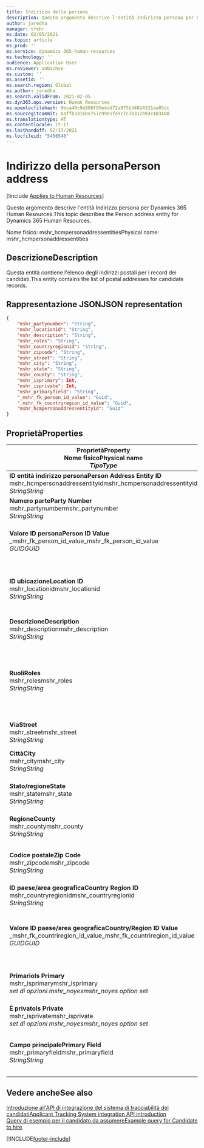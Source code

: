 ```yaml
---
title: Indirizzo della persona
description: Questo argomento descrive l'entità Indirizzo persona per Dynamics 365 Human Resources.
author: jaredha
manager: tfehr
ms.date: 02/05/2021
ms.topic: article
ms.prod: ''
ms.service: dynamics-365-human-resources
ms.technology: ''
audience: Application User
ms.reviewer: anbichse
ms.custom: ''
ms.assetid: ''
ms.search.region: Global
ms.author: jaredha
ms.search.validFrom: 2021-02-05
ms.dyn365.ops.version: Human Resources
ms.openlocfilehash: 0bca48c9e980f95e4dd72a075b34824331ae05dc
ms.sourcegitcommit: 6affb3316be757c99e1fe9c7c7b312b93c483408
ms.translationtype: HT
ms.contentlocale: it-IT
ms.lasthandoff: 02/17/2021
ms.locfileid: "5466546"
---
```

# <a name="person-address"></a><span data-ttu-id="9df68-103">Indirizzo della persona</span><span class="sxs-lookup"><span data-stu-id="9df68-103">Person address</span></span>

[!include [Applies to Human Resources](../includes/applies-to-hr.md)]

<span data-ttu-id="9df68-104">Questo argomento descrive l'entità Indirizzo persona per Dynamics 365 Human Resources.</span><span class="sxs-lookup"><span data-stu-id="9df68-104">This topic describes the Person address entity for Dynamics 365 Human Resources.</span></span>

<span data-ttu-id="9df68-105">Nome fisico: mshr_hcmpersonaddressentities</span><span class="sxs-lookup"><span data-stu-id="9df68-105">Physical name: mshr_hcmpersonaddressentities</span></span>

## <a name="description"></a><span data-ttu-id="9df68-106">Descrizione</span><span class="sxs-lookup"><span data-stu-id="9df68-106">Description</span></span>

<span data-ttu-id="9df68-107">Questa entità contiene l'elenco degli indirizzi postali per i record dei candidati.</span><span class="sxs-lookup"><span data-stu-id="9df68-107">This entity contains the list of postal addresses for candidate records.</span></span>

## <a name="json-representation"></a><span data-ttu-id="9df68-108">Rappresentazione JSON</span><span class="sxs-lookup"><span data-stu-id="9df68-108">JSON representation</span></span>

```json
{
    "mshr_partynumber": "String",
    "mshr_locationid": "String",
    "mshr_description": "String",
    "mshr_roles": "String",
    "mshr_countryregionid": "String",
    "mshr_zipcode": "String",
    "mshr_street": "String",
    "mshr_city": "String",
    "mshr_state": "String",
    "mshr_county": "String",
    "mshr_isprimary": Int,
    "mshr_isprivate": Int,
    "mshr_primaryfield": "String",
    "_mshr_fk_person_id_value": "Guid",
    "_mshr_fk_countryregion_id_value": "Guid",
    "mshr_hcmpersonaddressentityid": "Guid"
}
```

## <a name="properties"></a><span data-ttu-id="9df68-109">Proprietà</span><span class="sxs-lookup"><span data-stu-id="9df68-109">Properties</span></span>

| <span data-ttu-id="9df68-110">Proprietà</span><span class="sxs-lookup"><span data-stu-id="9df68-110">Property</span></span><br><span data-ttu-id="9df68-111">**Nome fisico**</span><span class="sxs-lookup"><span data-stu-id="9df68-111">**Physical name**</span></span><br><span data-ttu-id="9df68-112">**_Tipo_**</span><span class="sxs-lookup"><span data-stu-id="9df68-112">**_Type_**</span></span> | <span data-ttu-id="9df68-113">Utilizza</span><span class="sxs-lookup"><span data-stu-id="9df68-113">Use</span></span> | <span data-ttu-id="9df68-114">Descrizione</span><span class="sxs-lookup"><span data-stu-id="9df68-114">Description</span></span> |
| --- | --- | --- |
| <span data-ttu-id="9df68-115">**ID entità indirizzo persona**</span><span class="sxs-lookup"><span data-stu-id="9df68-115">**Person Address Entity ID**</span></span><br><span data-ttu-id="9df68-116">mshr_hcmpersonaddressentityid</span><span class="sxs-lookup"><span data-stu-id="9df68-116">mshr_hcmpersonaddressentityid</span></span><br><span data-ttu-id="9df68-117">*String*</span><span class="sxs-lookup"><span data-stu-id="9df68-117">*String*</span></span> | <span data-ttu-id="9df68-118">Sola lettura</span><span class="sxs-lookup"><span data-stu-id="9df68-118">Read-only</span></span><br><span data-ttu-id="9df68-119">Richiesto</span><span class="sxs-lookup"><span data-stu-id="9df68-119">Required</span></span> | <span data-ttu-id="9df68-120">Identificatore univoco generato dal sistema per il record dell'entità.</span><span class="sxs-lookup"><span data-stu-id="9df68-120">System-generated unique identifier for the entity record.</span></span> |
| <span data-ttu-id="9df68-121">**Numero parte**</span><span class="sxs-lookup"><span data-stu-id="9df68-121">**Party Number**</span></span><br><span data-ttu-id="9df68-122">mshr_partynumber</span><span class="sxs-lookup"><span data-stu-id="9df68-122">mshr_partynumber</span></span><br><span data-ttu-id="9df68-123">*String*</span><span class="sxs-lookup"><span data-stu-id="9df68-123">*String*</span></span> | <span data-ttu-id="9df68-124">Lettura/scrittura</span><span class="sxs-lookup"><span data-stu-id="9df68-124">Read/write</span></span><br><span data-ttu-id="9df68-125">Richiesto</span><span class="sxs-lookup"><span data-stu-id="9df68-125">Required</span></span> | <span data-ttu-id="9df68-126">L'ID del record della parte associata (persona).</span><span class="sxs-lookup"><span data-stu-id="9df68-126">The ID of the associated party (person) record.</span></span> |
| <span data-ttu-id="9df68-127">**Valore ID persona**</span><span class="sxs-lookup"><span data-stu-id="9df68-127">**Person ID Value**</span></span><br><span data-ttu-id="9df68-128">_mshr_fk_person_id_value</span><span class="sxs-lookup"><span data-stu-id="9df68-128">_mshr_fk_person_id_value</span></span><br><span data-ttu-id="9df68-129">*GUID*</span><span class="sxs-lookup"><span data-stu-id="9df68-129">*GUID*</span></span> | <span data-ttu-id="9df68-130">Sola lettura</span><span class="sxs-lookup"><span data-stu-id="9df68-130">Read-only</span></span><br><span data-ttu-id="9df68-131">Richiesto</span><span class="sxs-lookup"><span data-stu-id="9df68-131">Required</span></span><br><span data-ttu-id="9df68-132">Chiave esterna: mshr_dirpersonentityid di mshr_dirpersonentity</span><span class="sxs-lookup"><span data-stu-id="9df68-132">Foreign key: mshr_dirpersonentityid of mshr_dirpersonentity</span></span> | <span data-ttu-id="9df68-133">L'identificatore generato dal sistema per il record dell'entità della parte (persona).</span><span class="sxs-lookup"><span data-stu-id="9df68-133">The system-generated identifier of the party (person) entity record.</span></span> |
| <span data-ttu-id="9df68-134">**ID ubicazione**</span><span class="sxs-lookup"><span data-stu-id="9df68-134">**Location ID**</span></span><br><span data-ttu-id="9df68-135">mshr_locationid</span><span class="sxs-lookup"><span data-stu-id="9df68-135">mshr_locationid</span></span><br><span data-ttu-id="9df68-136">*String*</span><span class="sxs-lookup"><span data-stu-id="9df68-136">*String*</span></span> | <span data-ttu-id="9df68-137">Lettura/scrittura</span><span class="sxs-lookup"><span data-stu-id="9df68-137">Read/write</span></span><br><span data-ttu-id="9df68-138">Richiesto</span><span class="sxs-lookup"><span data-stu-id="9df68-138">Required</span></span> | <span data-ttu-id="9df68-139">L'ID posizione del record dell'indirizzo.</span><span class="sxs-lookup"><span data-stu-id="9df68-139">The location ID of the address record.</span></span> <span data-ttu-id="9df68-140">Configurazione nell'entità mshr_logisticspostaladdresslocationcdsentity.</span><span class="sxs-lookup"><span data-stu-id="9df68-140">Set up in mshr_logisticspostaladdresslocationcdsentity entity.</span></span> |
| <span data-ttu-id="9df68-141">**Descrizione**</span><span class="sxs-lookup"><span data-stu-id="9df68-141">**Description**</span></span><br><span data-ttu-id="9df68-142">mshr_description</span><span class="sxs-lookup"><span data-stu-id="9df68-142">mshr_description</span></span><br><span data-ttu-id="9df68-143">*String*</span><span class="sxs-lookup"><span data-stu-id="9df68-143">*String*</span></span> | <span data-ttu-id="9df68-144">Lettura/scrittura</span><span class="sxs-lookup"><span data-stu-id="9df68-144">Read/write</span></span><br><span data-ttu-id="9df68-145">Richiesto</span><span class="sxs-lookup"><span data-stu-id="9df68-145">Required</span></span> | <span data-ttu-id="9df68-146">Una descrizione dell'indirizzo del candidato.</span><span class="sxs-lookup"><span data-stu-id="9df68-146">A description of the candidate’s address.</span></span> |
| <span data-ttu-id="9df68-147">**Ruoli**</span><span class="sxs-lookup"><span data-stu-id="9df68-147">**Roles**</span></span><br><span data-ttu-id="9df68-148">mshr_roles</span><span class="sxs-lookup"><span data-stu-id="9df68-148">mshr_roles</span></span><br><span data-ttu-id="9df68-149">*String*</span><span class="sxs-lookup"><span data-stu-id="9df68-149">*String*</span></span> | <span data-ttu-id="9df68-150">Lettura/scrittura</span><span class="sxs-lookup"><span data-stu-id="9df68-150">Read/write</span></span><br><span data-ttu-id="9df68-151">Richiesto</span><span class="sxs-lookup"><span data-stu-id="9df68-151">Required</span></span> | <span data-ttu-id="9df68-152">I ruoli assegnati per questo indirizzo.</span><span class="sxs-lookup"><span data-stu-id="9df68-152">The roles assigned for this address.</span></span> <span data-ttu-id="9df68-153">È possibile assegnare più di un ruolo.</span><span class="sxs-lookup"><span data-stu-id="9df68-153">More than one role can be assigned.</span></span> <span data-ttu-id="9df68-154">Ciascun ruolo dovrebbe essere separato da un punto e virgola.</span><span class="sxs-lookup"><span data-stu-id="9df68-154">Each role should be separated by a semicolon.</span></span> <span data-ttu-id="9df68-155">Valori validi contenuti nell'entità mshr_logisticslocationroleentity.</span><span class="sxs-lookup"><span data-stu-id="9df68-155">Valid values contained in the mshr_logisticslocationroleentity entity.</span></span> |
| <span data-ttu-id="9df68-156">**Via**</span><span class="sxs-lookup"><span data-stu-id="9df68-156">**Street**</span></span><br><span data-ttu-id="9df68-157">mshr_street</span><span class="sxs-lookup"><span data-stu-id="9df68-157">mshr_street</span></span><br><span data-ttu-id="9df68-158">*String*</span><span class="sxs-lookup"><span data-stu-id="9df68-158">*String*</span></span> | <span data-ttu-id="9df68-159">Lettura/scrittura</span><span class="sxs-lookup"><span data-stu-id="9df68-159">Read/write</span></span><br><span data-ttu-id="9df68-160">Facoltativo</span><span class="sxs-lookup"><span data-stu-id="9df68-160">Optional</span></span> | <span data-ttu-id="9df68-161">Il numero civico.</span><span class="sxs-lookup"><span data-stu-id="9df68-161">The street number.</span></span> |
| <span data-ttu-id="9df68-162">**Città**</span><span class="sxs-lookup"><span data-stu-id="9df68-162">**City**</span></span><br><span data-ttu-id="9df68-163">mshr_city</span><span class="sxs-lookup"><span data-stu-id="9df68-163">mshr_city</span></span><br><span data-ttu-id="9df68-164">*String*</span><span class="sxs-lookup"><span data-stu-id="9df68-164">*String*</span></span> | <span data-ttu-id="9df68-165">Lettura/scrittura</span><span class="sxs-lookup"><span data-stu-id="9df68-165">Read/write</span></span><br><span data-ttu-id="9df68-166">Facoltativo</span><span class="sxs-lookup"><span data-stu-id="9df68-166">Optional</span></span> | <span data-ttu-id="9df68-167">Città dell'indirizzo.</span><span class="sxs-lookup"><span data-stu-id="9df68-167">The city of the address.</span></span> <span data-ttu-id="9df68-168">Impostalo nell'entità mshr_logisticsaddresscityentity.</span><span class="sxs-lookup"><span data-stu-id="9df68-168">Set up in mshr_logisticsaddresscityentity entity.</span></span> |
| <span data-ttu-id="9df68-169">**Stato/regione**</span><span class="sxs-lookup"><span data-stu-id="9df68-169">**State**</span></span><br><span data-ttu-id="9df68-170">mshr_state</span><span class="sxs-lookup"><span data-stu-id="9df68-170">mshr_state</span></span><br><span data-ttu-id="9df68-171">*String*</span><span class="sxs-lookup"><span data-stu-id="9df68-171">*String*</span></span> | <span data-ttu-id="9df68-172">Lettura/scrittura</span><span class="sxs-lookup"><span data-stu-id="9df68-172">Read/write</span></span><br><span data-ttu-id="9df68-173">Facoltativo</span><span class="sxs-lookup"><span data-stu-id="9df68-173">Optional</span></span> | <span data-ttu-id="9df68-174">Lo stato dell'indirizzo.</span><span class="sxs-lookup"><span data-stu-id="9df68-174">The state of the address.</span></span> <span data-ttu-id="9df68-175">Impostalo nell'entità mshr_logisticsaddressstateentity.</span><span class="sxs-lookup"><span data-stu-id="9df68-175">Set up in mshr_logisticsaddressstateentity entity.</span></span> |
| <span data-ttu-id="9df68-176">**Regione**</span><span class="sxs-lookup"><span data-stu-id="9df68-176">**County**</span></span><br><span data-ttu-id="9df68-177">mshr_county</span><span class="sxs-lookup"><span data-stu-id="9df68-177">mshr_county</span></span><br><span data-ttu-id="9df68-178">*String*</span><span class="sxs-lookup"><span data-stu-id="9df68-178">*String*</span></span> | <span data-ttu-id="9df68-179">Lettura/scrittura</span><span class="sxs-lookup"><span data-stu-id="9df68-179">Read/write</span></span><br><span data-ttu-id="9df68-180">Facoltativo</span><span class="sxs-lookup"><span data-stu-id="9df68-180">Optional</span></span> | <span data-ttu-id="9df68-181">Regione dell'indirizzo.</span><span class="sxs-lookup"><span data-stu-id="9df68-181">The county of the address.</span></span> <span data-ttu-id="9df68-182">Impostalo nell'entità mshr_logisticsaddresscountyentity.</span><span class="sxs-lookup"><span data-stu-id="9df68-182">Set up in mshr_logisticsaddresscountyentity entity.</span></span> |
| <span data-ttu-id="9df68-183">**Codice postale**</span><span class="sxs-lookup"><span data-stu-id="9df68-183">**Zip Code**</span></span><br><span data-ttu-id="9df68-184">mshr_zipcode</span><span class="sxs-lookup"><span data-stu-id="9df68-184">mshr_zipcode</span></span><br><span data-ttu-id="9df68-185">*String*</span><span class="sxs-lookup"><span data-stu-id="9df68-185">*String*</span></span> | <span data-ttu-id="9df68-186">Lettura/scrittura</span><span class="sxs-lookup"><span data-stu-id="9df68-186">Read/write</span></span><br><span data-ttu-id="9df68-187">Facoltativo</span><span class="sxs-lookup"><span data-stu-id="9df68-187">Optional</span></span> | <span data-ttu-id="9df68-188">Il codice postale (CAP) dell'indirizzo.</span><span class="sxs-lookup"><span data-stu-id="9df68-188">The zip/postal code of the address.</span></span> <span data-ttu-id="9df68-189">Impostalo nell'entità mshr_logisticsaddresspostalcodeentity.</span><span class="sxs-lookup"><span data-stu-id="9df68-189">Set up in mshr_logisticsaddresspostalcodeentity entity.</span></span> |
| <span data-ttu-id="9df68-190">**ID paese/area geografica**</span><span class="sxs-lookup"><span data-stu-id="9df68-190">**Country Region ID**</span></span><br><span data-ttu-id="9df68-191">mshr_countryregionid</span><span class="sxs-lookup"><span data-stu-id="9df68-191">mshr_countryregionid</span></span><br><span data-ttu-id="9df68-192">*String*</span><span class="sxs-lookup"><span data-stu-id="9df68-192">*String*</span></span> | <span data-ttu-id="9df68-193">Lettura/scrittura</span><span class="sxs-lookup"><span data-stu-id="9df68-193">Read/write</span></span><br><span data-ttu-id="9df68-194">Facoltativo</span><span class="sxs-lookup"><span data-stu-id="9df68-194">Optional</span></span> | <span data-ttu-id="9df68-195">Paese dell'indirizzo.</span><span class="sxs-lookup"><span data-stu-id="9df68-195">The country or region of the address.</span></span> |
| <span data-ttu-id="9df68-196">**Valore ID paese/area geografica**</span><span class="sxs-lookup"><span data-stu-id="9df68-196">**Country/Region ID Value**</span></span><br><span data-ttu-id="9df68-197">_mshr_fk_countriregion_id_value</span><span class="sxs-lookup"><span data-stu-id="9df68-197">_mshr_fk_countriregion_id_value</span></span><br><span data-ttu-id="9df68-198">*GUID*</span><span class="sxs-lookup"><span data-stu-id="9df68-198">*GUID*</span></span> | <span data-ttu-id="9df68-199">Sola lettura</span><span class="sxs-lookup"><span data-stu-id="9df68-199">Read-only</span></span><br><span data-ttu-id="9df68-200">Facoltativo</span><span class="sxs-lookup"><span data-stu-id="9df68-200">Optional</span></span><br><span data-ttu-id="9df68-201">Chiave esterna: mshr_logisticaddresscountryregionentityid di mshr_logisticsaddresscountryregionentity</span><span class="sxs-lookup"><span data-stu-id="9df68-201">Foreign key: mshr_logisticaddresscountryregionentityid of mshr_logisticsaddresscountryregionentity</span></span> | <span data-ttu-id="9df68-202">Identificatore univoco generato dal sistema del paese/area geografica dell'indirizzo.</span><span class="sxs-lookup"><span data-stu-id="9df68-202">System-generated unique identifier of the country/region of the address.</span></span> |
| <span data-ttu-id="9df68-203">**Primario**</span><span class="sxs-lookup"><span data-stu-id="9df68-203">**Is Primary**</span></span><br><span data-ttu-id="9df68-204">mshr_isprimary</span><span class="sxs-lookup"><span data-stu-id="9df68-204">mshr_isprimary</span></span><br><span data-ttu-id="9df68-205">*set di opzioni mshr_noyes*</span><span class="sxs-lookup"><span data-stu-id="9df68-205">*mshr_noyes option set*</span></span> | <span data-ttu-id="9df68-206">Lettura/scrittura</span><span class="sxs-lookup"><span data-stu-id="9df68-206">Read/write</span></span><br><span data-ttu-id="9df68-207">Richiesto</span><span class="sxs-lookup"><span data-stu-id="9df68-207">Required</span></span> | <span data-ttu-id="9df68-208">Identifica se questo indirizzo è l'indirizzo principale per la persona del ruolo definito.</span><span class="sxs-lookup"><span data-stu-id="9df68-208">Identifies whether this address is the primary address for the person of the defined role.</span></span> |
| <span data-ttu-id="9df68-209">**È privato**</span><span class="sxs-lookup"><span data-stu-id="9df68-209">**Is Private**</span></span><br><span data-ttu-id="9df68-210">mshr_isprivate</span><span class="sxs-lookup"><span data-stu-id="9df68-210">mshr_isprivate</span></span><br><span data-ttu-id="9df68-211">*set di opzioni mshr_noyes*</span><span class="sxs-lookup"><span data-stu-id="9df68-211">*mshr_noyes option set*</span></span> | <span data-ttu-id="9df68-212">Lettura/scrittura</span><span class="sxs-lookup"><span data-stu-id="9df68-212">Read/write</span></span><br><span data-ttu-id="9df68-213">Richiesto</span><span class="sxs-lookup"><span data-stu-id="9df68-213">Required</span></span> | <span data-ttu-id="9df68-214">Identifica se questo indirizzo è un indirizzo privato per la persona.</span><span class="sxs-lookup"><span data-stu-id="9df68-214">Identifies whether this address is a private address for the person.</span></span> |
| <span data-ttu-id="9df68-215">**Campo principale**</span><span class="sxs-lookup"><span data-stu-id="9df68-215">**Primary Field**</span></span><br><span data-ttu-id="9df68-216">mshr_primaryfield</span><span class="sxs-lookup"><span data-stu-id="9df68-216">mshr_primaryfield</span></span><br><span data-ttu-id="9df68-217">*String*</span><span class="sxs-lookup"><span data-stu-id="9df68-217">*String*</span></span> | <span data-ttu-id="9df68-218">Sola lettura</span><span class="sxs-lookup"><span data-stu-id="9df68-218">Read-only</span></span><br><span data-ttu-id="9df68-219">Richiesto</span><span class="sxs-lookup"><span data-stu-id="9df68-219">Required</span></span> | <span data-ttu-id="9df68-220">Campo utilizzato come un identificatore principale del record dell'entità.</span><span class="sxs-lookup"><span data-stu-id="9df68-220">Field used as a primary identifier of the entity record.</span></span> <span data-ttu-id="9df68-221">Combinazione di numero parte e ID posizione.</span><span class="sxs-lookup"><span data-stu-id="9df68-221">Combination of party number and location ID.</span></span> |

## <a name="see-also"></a><span data-ttu-id="9df68-222">Vedere anche</span><span class="sxs-lookup"><span data-stu-id="9df68-222">See also</span></span>

[<span data-ttu-id="9df68-223">Introduzione all'API di integrazione del sistema di tracciabilità dei candidati</span><span class="sxs-lookup"><span data-stu-id="9df68-223">Applicant Tracking System integration API introduction</span></span>](hr-admin-integration-ats-api-introduction.md)<br>
[<span data-ttu-id="9df68-224">Query di esempio per il candidato da assumere</span><span class="sxs-lookup"><span data-stu-id="9df68-224">Example query for Candidate to hire</span></span>](hr-admin-integration-ats-api-candidate-to-hire-example-query.md)



[!INCLUDE[footer-include](../includes/footer-banner.md)]